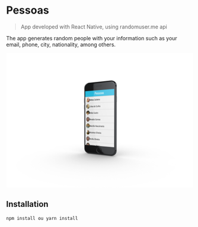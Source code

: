 # Pessoas
> App developed with React Native, using randomuser.me api

The app generates random people with your information such as your email, phone, city, nationality, among others.

<img src="assets/mockup.png" />

## Installation

```sh
npm install ou yarn install
```